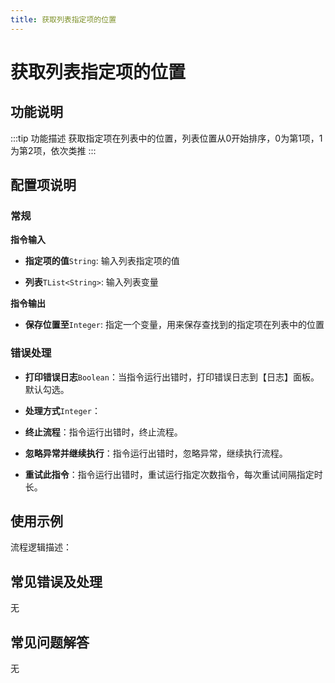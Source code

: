 ```yaml
---
title: 获取列表指定项的位置
---
```


# 获取列表指定项的位置

## 功能说明

:::tip 功能描述
获取指定项在列表中的位置，列表位置从0开始排序，0为第1项，1为第2项，依次类推
:::

## 配置项说明

### 常规

**指令输入**

- **指定项的值**`String`: 输入列表指定项的值

- **列表**`TList<String>`: 输入列表变量


**指令输出**

- **保存位置至**`Integer`: 指定一个变量，用来保存查找到的指定项在列表中的位置

### 错误处理

- **打印错误日志**`Boolean`：当指令运行出错时，打印错误日志到【日志】面板。默认勾选。

- **处理方式**`Integer`：

 - **终止流程**：指令运行出错时，终止流程。

 - **忽略异常并继续执行**：指令运行出错时，忽略异常，继续执行流程。

 - **重试此指令**：指令运行出错时，重试运行指定次数指令，每次重试间隔指定时长。

## 使用示例

流程逻辑描述：

## 常见错误及处理

无

## 常见问题解答

无

